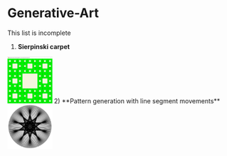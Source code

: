 # Generative-Art 
This list is incomplete
1) **Sierpinski carpet**
<img alt="Sierpinski carpet" src="Media/sierpinski-carpet.jpg" width="20%">
2) **Pattern generation with line segment movements**
<img alt="Patterns of line segment movements" src="Media/ls-movements.jpg" width="20%">

